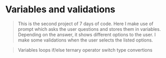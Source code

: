 <h1>Variables and validations</h1>

>This is the second project of 7 days of code. Here I make use of prompt which asks the user questions and stores them in variables. Depending on the answer, it shows different options to the user.
I make some validations when the user selects the listed options.

>Variables
>loops
>if/else
>ternary operator
>switch
>type convertions

